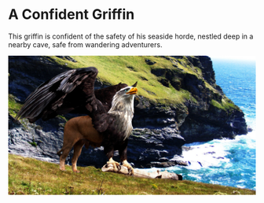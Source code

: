 # A Confident Griffin

This griffin is confident of the safety of his seaside horde, nestled deep in a nearby cave, safe from wandering adventurers.

<img src="./Griffin%20image%203.jpg" alt="A Griffin">
